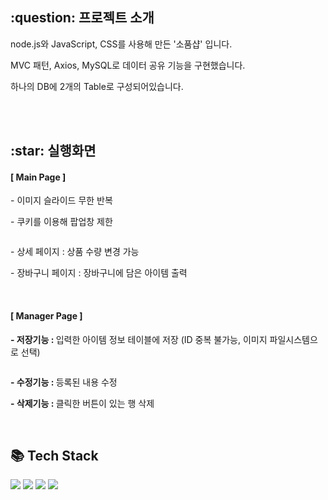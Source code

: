 <h2>:question: 프로젝트 소개</h2>
<p>node.js와 JavaScript, CSS를 사용해 만든 '소품샵' 입니다.</p>
<p>MVC 패턴, Axios, MySQL로 데이터 공유 기능을 구현했습니다.</p>
<p>하나의 DB에 2개의 Table로 구성되어있습니다.</p>
<br /><br />


<h2>:star: 실행화면</h2>
<h4>[ Main Page ]</h4>
<p>- 이미지 슬라이드 무한 반복</p>
<p>- 쿠키를 이용해 팝업창 제한</p>
<img src="">
<br />
<p>- 상세 페이지 : 상품 수량 변경 가능 </p>
<p>- 장바구니 페이지 : 장바구니에 담은 아이템 출력</p>
<img src="">
<br /><br />

<h4>[ Manager Page ]</h4>
<p><b>- 저장기능 : </b> 입력한 아이템 정보 테이블에 저장 (ID 중복 불가능, 이미지 파일시스템으로 선택)</p>
<img src=""><br />
<p><b>- 수정기능 : </b> 등록된 내용 수정</p>
<p><b>- 삭제기능 : </b> 클릭한 버튼이 있는 행 삭제</p>
<img src="">
<br /><br />


<h2>📚 Tech Stack</h2>
<div>
  <img src="https://img.shields.io/badge/mysql-4479A1.svg?style=flat&logo=mysql&logoColor=white" />
  <img src="https://img.shields.io/badge/node.js-6DA55F?style=flat&logo=node.js&logoColor=white" />
  <img src="https://img.shields.io/badge/CSS3-1572B6?style=flat&logo=CSS3&logoColor=white" />
  <img src="https://img.shields.io/badge/JavaScript-F7DF1E?style=flat&logo=JavaScript&logoColor=white" />
</div>

